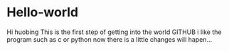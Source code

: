 # Hello-world
Hi huobing
This is the first step of getting into the world GITHUB
i like the program such as c or python
now there is a little changes will hapen...
